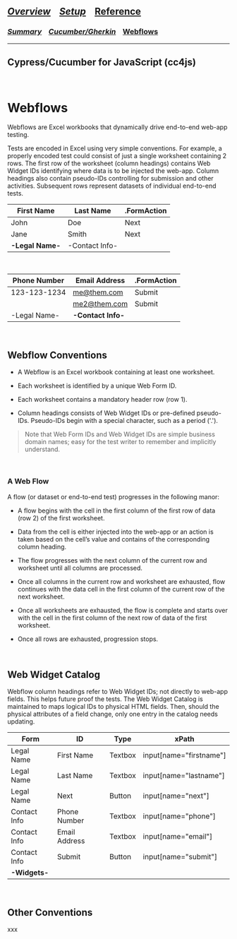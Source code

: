 

## [_Overview_](README.md) &nbsp;&nbsp; [_Setup_](README_Setup.md) &nbsp;&nbsp; [**Reference**](README_Reference.md)

### [_Summary_](README_Reference.md) &nbsp;&nbsp; [_Cucumber/Gherkin_](README_Reference_Cucumber.md) &nbsp;&nbsp; [**Webflows**](README_Reference_Webflows.md)

---

## Cypress/Cucumber for JavaScript (cc4js)


<br/>

# Webflows

Webflows are Excel workbooks that dynamically drive end-to-end web-app testing.  

Tests are encoded in Excel using very simple conventions.  For example, a properly encoded test could consist of just a single worksheet containing 2 rows.
The first row of the worksheet (column headings) contains Web Widget IDs identifying where data is to be injected the web-app.
Column headings also contain pseudo-IDs controlling for submission and other activities.
Subsequent rows represent datasets of individual end-to-end tests.

| First Name | Last Name | .FormAction | 
| --- | --- | --- |
| John | Doe | Next | 
| Jane | Smith | Next | 
| **-Legal Name-** | -Contact Info- ||

<br/>

| Phone Number | Email Address | .FormAction | 
| --- | --- | --- |
| 123-123-1234 | me@them.com | Submit | 
|  | me2@them.com | Submit | 
| -Legal Name- | **-Contact Info-** ||


<br/>

## Webflow Conventions

* A Webflow is an Excel workbook containing at least one worksheet.


* Each worksheet is identified by a unique Web Form ID.

* Each worksheet contains a mandatory header row (row 1).

* Column headings consists of Web Widget IDs or pre-defined pseudo-IDs.  Pseudo-IDs begin with a special character, such as a period ('.').

>Note that Web Form IDs and Web Widget IDs are simple business domain names; easy for the test writer to remember and implicitly understand.

<br/>

### A Web Flow

A flow (or dataset or end-to-end test) progresses in the following manor:

*	A flow begins with the cell in the first column of the first row of data (row 2) of the first worksheet.

*	Data from the cell is either injected into the web-app or an action is taken based on the cell’s value and contains of the corresponding column heading.


*	The flow progresses with the next column of the current row and worksheet until all columns are processed.

*	Once all columns in the current row and worksheet are exhausted, flow continues with the data cell in the first column of the current row of the next worksheet.


*	Once all worksheets are exhausted, the flow is complete and starts over with the cell in the first column of the next row of data of the first worksheet.

*	Once all rows are exhausted, progression stops.


<br/>

## Web Widget Catalog

Webflow column headings refer to Web Widget IDs; not directly to web-app fields.
This helps future proof the tests.  The Web Widget Catalog is maintained to maps logical IDs to physical HTML fields.
Then, should the physical attributes of a field change, only one entry in the catalog needs updating.


| Form | ID | Type | xPath |
| --- | --- | --- | ---|
| Legal Name | First Name | Textbox | input[name="firstname"] | 
| Legal Name | Last Name | Textbox | input[name="lastname"] | 
| Legal Name | Next | Button | input[name="next"] | 
| Contact Info | Phone Number | Textbox | input[name="phone"] | 
| Contact Info | Email Address | Textbox | input[name="email"] | 
| Contact Info | Submit | Button | input[name="submit"] | 
| **-Widgets-** ||||


<br/>

## Other Conventions

xxx


